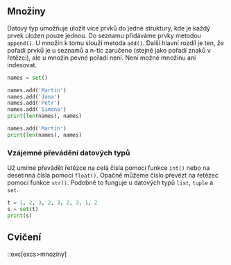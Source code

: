 ## Množiny

Datový typ <term cs="množina" en="set"> umožňuje uložit více prvků do jedné struktury, kde je každý prvek uložen pouze jednou. Do seznamu přidáváme prvky metodou `append()`. U množin k tomu slouží metoda `add()`. Další hlavní rozdíl je ten, že pořadí prvků je u seznamů a n-tic zaručeno (stejně jako pořadí znaků v řetězci), ale u množin pevné pořadí není. Není možné množinu ani indexovat.

```py
names = set()

names.add('Martin')
names.add('Jana')
names.add('Petr')
names.add('Simona')
print(len(names), names)

names.add('Martin')
print(len(names), names)
```

### Vzájemné převádění datových typů

Už umíme převádět řetězce na celá čísla pomocí funkce `int()` nebo na desetinná čísla pomocí `float()`. Opačně můžeme číslo převézt na řetězec pomocí funkce `str()`. Podobně to funguje u datových typů `list`, `tuple` a `set`.

```py
t = 1, 2, 3, 2, 3, 2, 3, 1, 2
s = set(t)
print(s)
```

## Cvičení
::exc[excs>mnoziny]
